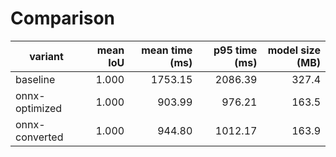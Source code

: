 # Comparison

|variant|mean IoU|mean time (ms)|p95 time (ms)|model size (MB)|
|---|---:|---:|---:|---:|
|baseline|1.000|1753.15|2086.39|327.4|
|onnx-optimized|1.000|903.99|976.21|163.5|
|onnx-converted|1.000|944.80|1012.17|163.9|
